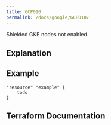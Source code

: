 ```yaml
---
title: GCP010
permalink: /docs/google/GCP010/
---
```


Shielded GKE nodes not enabled.

## Explanation

## Example

```
"resource" "example" {
	todo
}
```

## Terraform Documentation
